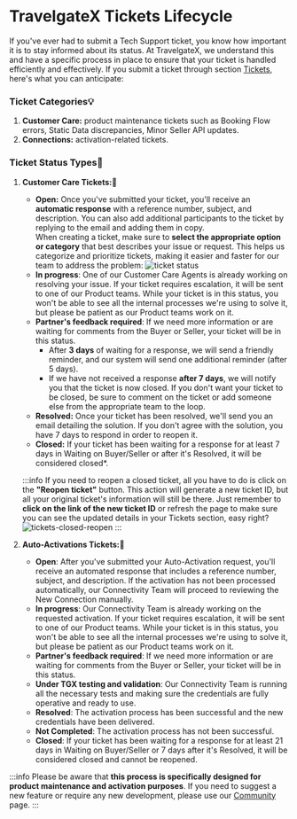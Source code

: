 ﻿---
sidebar_position: 2
---

# TravelgateX Tickets Lifecycle

If you've ever had to submit a Tech Support ticket, you know how important it is to stay informed about its status. At TravelgateX, we understand this and have a specific process in place to ensure that your ticket is handled efficiently and effectively.  If you submit a ticket through section [Tickets](https://app.travelgatex.com/tickets), here's what you can anticipate:

### Ticket Categories💡
1. **Customer Care:** product maintenance tickets such as Booking Flow errors, Static Data discrepancies, Minor Seller API updates.
1. **Connections:** activation-related tickets.

### Ticket Status Types🔎

1. **Customer Care Tickets:**💬
    - **Open:** Once you've submitted your ticket, you'll receive an **automatic response** with a reference number, subject, and description. You can also add additional participants to the ticket by replying to the email and adding them in copy.  
    When creating a ticket, make sure to **select the appropriate option or category** that best describes your issue or request. This helps us categorize and prioritize tickets, making it easier and faster for our team to address the problem:
      ![ticket status](https://storage.travelgate.com//kbase/ticket_status.jpg)
    - **In progress**: One of our Customer Care Agents is already working on resolving your issue. If your ticket requires escalation, it will be sent to one of our Product teams. While your ticket is in this status, you won't be able to see all the internal processes we're using to solve it, but please be patient as our Product teams work on it.
    - **Partner's feedback required**: If we need more information or are waiting for comments from the Buyer or Seller, your ticket will be in this status.	
      - After **3 days** of waiting for a response, we will send a friendly reminder, and our system will send one additional reminder (after 5 days). 
      - If we have not received a response **after 7 days**, we will notify you that the ticket is now closed. If you don't want your ticket to be closed, be sure to comment on the ticket or add someone else from the appropriate team to the loop.
    - **Resolved:** Once your ticket has been resolved, we'll send you an email detailing the solution. If you don't agree with the solution, you have 7 days to respond in order to reopen it.
    - **Closed:** If your ticket has been waiting for a response for at least 7 days in Waiting on Buyer/Seller or after it's Resolved, it will be considered closed*.
    
    :::info
    If you need to reopen a closed ticket, all you have to do is click on the **"Reopen ticket"** button. This action will generate a new ticket ID, but all your original ticket's information will still be there. Just remember to **click on the link of the new ticket ID** or refresh the page to make sure you can see the updated details in your Tickets section, easy right?
    ![tickets-closed-reopen](https://storage.travelgate.com//kbase/tickets-closed-reopen.jpg)
    :::

1. **Auto-Activations Tickets:**🚀
    - **Open**: After you've submitted your Auto-Activation request, you'll receive an automated response that includes a reference number, subject, and description. If the activation has not been processed automatically, our Connectivity Team will proceed to reviewing the New Connection manually.
    - **In progress**: Our Connectivity Team is already working on the requested activation. If your ticket requires escalation, it will be sent to one of our Product teams. While your ticket is in this status, you won't be able to see all the internal processes we're using to solve it, but please be patient as our Product teams work on it.
    - **Partner's feedback required**: If we need more information or are waiting for comments from the Buyer or Seller, your ticket will be in this status.
    - **Under TGX testing and validation**: Our Connectivity Team is running all the necessary tests and making sure the credentials are fully operative and ready to use.
    - **Resolved**: The activation process has been successful and the new credentials have been delivered.
    - **Not Completed**: The activation process has not been successful.
    - **Closed**: If your ticket has been waiting for a response for at least 21 days in Waiting on Buyer/Seller or 7 days after it's Resolved, it will be considered closed and cannot be reopened.


:::info 
Please be aware that **this process is specifically designed for product maintenance and activation purposes**. If you need to suggest a new feature or require any new development, please use our [Community](/kb/getting-started-with-travelgate/about-our-community) page.
:::


